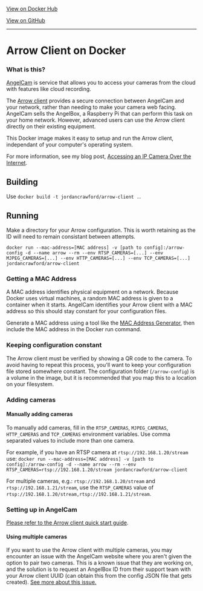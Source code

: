 [View on Docker Hub](https://hub.docker.com/r/jordancrawford/arrow-client/)

[View on GitHub](https://github.com/jordancrawfordnz/arrow-client-docker)

---

# Arrow Client on Docker
### What is this?
[AngelCam](https://www.angelcam.com/) is service that allows you to access your cameras from the cloud with features like cloud recording.

The [Arrow client](https://github.com/angelcam/arrow-client) provides a secure connection between AngelCam and your network, rather than needing to make your camera web facing. AngelCam sells the AngelBox, a Raspberry Pi that can perform this task on your home network. However, advanced users can use the Arrow client directly on their existing equipment.

This Docker image makes it easy to setup and run the Arrow client, independant of your computer's operating system.

For more information, see my blog post, [Accessing an IP Camera Over the Internet](https://jordancrawford.kiwi/remote-access-ip-cam/).

## Building
Use ``docker build -t jordancrawford/arrow-client .``.

## Running
Make a directory for your Arrow configuration. This is worth retaining as the ID will need to remain consistant between attempts.

``
docker run --mac-address=[MAC address] -v [path to config]:/arrow-config -d --name arrow --rm --env RTSP_CAMERAS=[...] --env MJPEG_CAMERAS=[...] --env HTTP_CAMERAS=[...] --env TCP_CAMERAS=[...] jordancrawford/arrow-client
``

### Getting a MAC Address
A MAC address identifies physical equipment on a network. Because Docker uses virtual machines, a random MAC address is given to a container when it starts. AngelCam identifies your Arrow client with a MAC address so this should stay constant for your configuration files.

Generate a MAC address using a tool like the [MAC Address Generator](http://www.miniwebtool.com/mac-address-generator/), then include the MAC address in the Docker run command.

### Keeping configuration constant
The Arrow client must be verified by showing a QR code to the camera. To avoid having to repeat this process, you'll want to keep your configuration file stored somewhere constant. The configuration folder (``/arrow-config``) is a volume in the image, but it is recommended that you map this to a location on your filesystem.

### Adding cameras

#### Manually adding cameras
To manually add cameras, fill in the ``RTSP_CAMERAS``, ``MJPEG_CAMERAS``, ``HTTP_CAMERAS`` and ``TCP_CAMERAS`` environment variables. Use comma separated values to include more than one camera.

For example, if you have an RTSP camera at ``rtsp://192.168.1.20/stream`` use:
``docker run --mac-address=[MAC address] -v [path to config]:/arrow-config -d --name arrow --rm --env RTSP_CAMERAS=rtsp://192.168.1.20/stream jordancrawford/arrow-client``

For multiple cameras, e.g.: ``rtsp://192.168.1.20/stream`` and ``rtsp://192.168.1.21/stream``, use the ``RTSP_CAMERAS`` value of ``rtsp://192.168.1.20/stream,rtsp://192.168.1.21/stream``.

### Setting up in AngelCam
[Please refer to the Arrow client quick start guide](https://github.com/angelcam/arrow-client/wiki/Quick-Start).

#### Using multiple cameras
If you want to use the Arrow client with multiple cameras, you may encounter an issue with the AngelCam website where you aren't given the option to pair two cameras. This is a known issue that they are working on, and the solution is to request an AngelBox ID from their support team with your Arrow client UUID (can obtain this from the config JSON file that gets created). [See more about this issue.](https://github.com/angelcam/arrow-client/issues/5)
